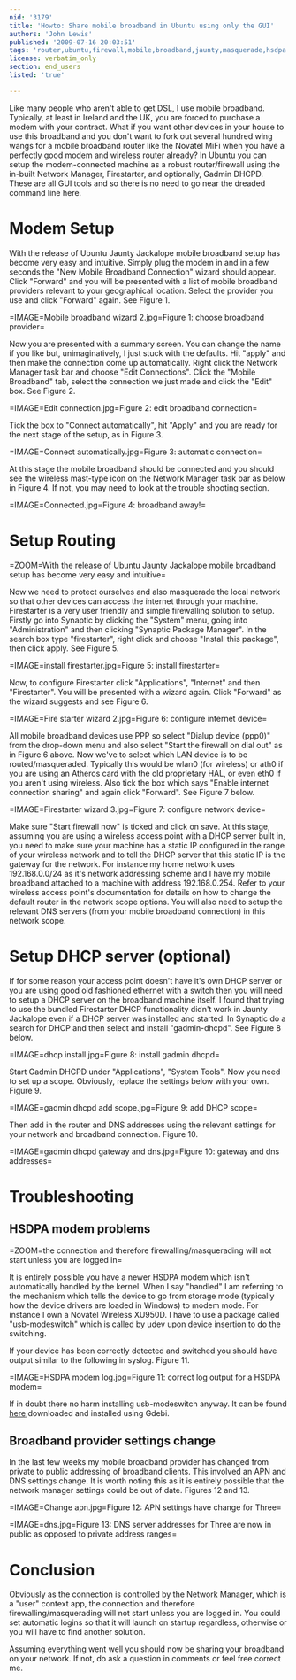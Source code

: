 ```yaml
---
nid: '3179'
title: 'Howto: Share mobile broadband in Ubuntu using only the GUI'
authors: 'John Lewis'
published: '2009-07-16 20:03:51'
tags: 'router,ubuntu,firewall,mobile,broadband,jaunty,masquerade,hsdpa'
license: verbatim_only
section: end_users
listed: 'true'

---
```

Like many people who aren't able to get DSL, I use mobile broadband. Typically, at least in Ireland and the UK, you are forced to purchase a modem with your contract. What if you want other devices in your house to use this broadband and you don't want to fork out several hundred wing wangs for a mobile broadband router like the Novatel MiFi when you have a perfectly good modem and wireless router already? In Ubuntu you can setup the modem-connected machine as a robust router/firewall using the in-built Network Manager, Firestarter, and optionally, Gadmin DHCPD. These are all GUI tools and so there is no need to go near the dreaded command line here.

# Modem Setup

With the release of Ubuntu Jaunty Jackalope mobile broadband setup has become very easy and intuitive. Simply plug the modem in and in a few seconds the "New Mobile Broadband Connection" wizard should appear. Click "Forward" and you will be presented with a list of mobile broadband providers relevant to your geographical location. Select the provider you use and click "Forward" again. See Figure 1.

=IMAGE=Mobile broadband wizard 2.jpg=Figure 1: choose broadband provider=

Now you are presented with a summary screen. You can change the name if you like but, unimaginatively, I just stuck with the defaults. Hit "apply" and then make the connection come up automatically. Right click the Network Manager task bar and choose "Edit Connections". Click the "Mobile Broadband" tab, select the connection we just made and click the "Edit" box. See Figure 2.

=IMAGE=Edit connection.jpg=Figure 2: edit broadband connection=

Tick the box to "Connect automatically", hit "Apply" and you are ready for the next stage of the setup, as in Figure 3.

=IMAGE=Connect automatically.jpg=Figure 3: automatic connection=

At this stage the mobile broadband should be connected and you should see the wireless mast-type icon on the Network Manager task bar as below in Figure 4. If not, you may need to look at the trouble shooting section. 

=IMAGE=Connected.jpg=Figure 4: broadband away!=

# Setup Routing

=ZOOM=With the release of Ubuntu Jaunty Jackalope mobile broadband setup has become very easy and intuitive=

Now we need to protect ourselves and also masquerade the local network so that other devices can access the internet through your machine. Firestarter is a very user friendly and simple firewalling solution to setup. Firstly go into Synaptic by clicking the "System" menu, going into "Administration" and then clicking "Synaptic Package Manager". In the search box type "firestarter", right click and choose "Install this package", then click apply. See Figure 5.

=IMAGE=install firestarter.jpg=Figure 5: install firestarter=

Now, to configure Firestarter click "Applications", "Internet" and then "Firestarter". You will be presented with a wizard again. Click "Forward" as the wizard suggests and see Figure 6.

=IMAGE=Fire starter wizard 2.jpg=Figure 6: configure internet device=

All mobile broadband devices use PPP so select "Dialup device (ppp0)" from the drop-down menu and also select "Start the firewall on dial out" as in Figure 6 above. Now we've to select which LAN device is to be routed/masqueraded. Typically this would be wlan0 (for wireless) or ath0 if you are using an Atheros card with the old proprietary HAL, or even eth0 if you aren't using wireless. Also tick the box which says "Enable internet connection sharing" and again click "Forward". See Figure 7 below.

=IMAGE=Firestarter wizard 3.jpg=Figure 7: configure network device=

Make sure "Start firewall now" is ticked and click on save. At this stage, assuming you are using a wireless access point with a DHCP server built in, you need to make sure your machine has a static IP configured in the range of your wireless network and to tell the DHCP server that this static IP is the gateway for the network. For instance my home network uses 192.168.0.0/24 as it's network addressing scheme and I have my mobile broadband attached to a machine with address 192.168.0.254. Refer to your wireless access point's documentation for details on how to change the default router in the network scope options. You will also need to setup the relevant DNS servers (from your mobile broadband connection) in this network scope. 

# Setup DHCP server (optional)

If for some reason your access point doesn't have it's own DHCP server or you are using good old fashioned ethernet with a switch then you will need to setup a DHCP server on the broadband machine itself. I found that trying to use the bundled Firestarter DHCP functionality didn't work in Jaunty Jackalope even if a DHCP server was installed and started. In Synaptic do a search for DHCP and then select and install "gadmin-dhcpd". See Figure 8 below.

=IMAGE=dhcp install.jpg=Figure 8: install gadmin dhcpd=

Start Gadmin DHCPD under "Applications", "System Tools". Now you need to set up a scope. Obviously, replace the settings below with your own. Figure 9.

=IMAGE=gadmin dhcpd add scope.jpg=Figure 9: add DHCP scope=

Then add in the router and DNS addresses using the relevant settings for your network and broadband connection. Figure 10.

=IMAGE=gadmin dhcpd gateway and dns.jpg=Figure 10: gateway and dns addresses=

# Troubleshooting

## HSDPA modem problems

=ZOOM=the connection and therefore firewalling/masquerading will not start unless you are logged in=

It is entirely possible you have a newer HSDPA modem which isn't automatically handled by the kernel. When I say "handled" I am referring to the mechanism which tells the device to go from storage mode (typically how the device drivers are loaded in Windows) to modem mode. For instance I own a Novatel Wireless XU950D. I have to use a package called "usb-modeswitch" which is called by udev upon device insertion to do the switching.

If your device has been correctly detected and switched you should have output similar to the following in syslog. Figure 11.

=IMAGE=HSDPA modem log.jpg=Figure 11: correct log output for a HSDPA modem=

If in doubt there no harm installing usb-modeswitch anyway. It can be found [here](http://packages.debian.org/squeeze/usb-modeswitch),downloaded and installed using Gdebi.

## Broadband provider settings change

In the last few weeks my mobile broadband provider has changed from private to public addressing of broadband clients. This involved an APN and DNS settings change. It is worth noting this as it is entirely possible that the network manager settings could be out of date. Figures 12 and 13.

=IMAGE=Change apn.jpg=Figure 12: APN settings have change for Three=

=IMAGE=dns.jpg=Figure 13: DNS server addresses for Three are now in public as opposed to private address ranges=

# Conclusion 

Obviously as the connection is controlled by the Network Manager, which is a "user" context app, the connection and therefore firewalling/masquerading will not start unless you are logged in. You could set automatic logins so that it will launch on startup regardless, otherwise  or you will have to find another solution.

Assuming everything went well you should now be sharing your broadband on your network. If not, do ask a question in comments or feel free correct me.
